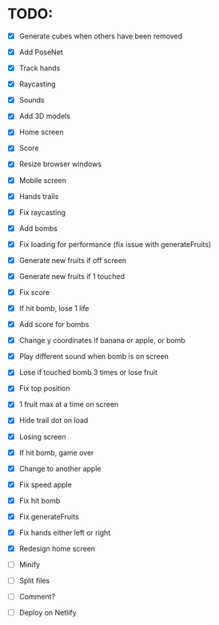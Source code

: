 # TODO:

- [x] Generate cubes when others have been removed
- [x] Add PoseNet
- [x] Track hands
- [x] Raycasting
- [x] Sounds
- [x] Add 3D models
- [x] Home screen
- [x] Score
- [x] Resize browser windows
- [x] Mobile screen
- [x] Hands trails
- [x] Fix raycasting
- [x] Add bombs
- [x] Fix loading for performance (fix issue with generateFruits)
- [x] Generate new fruits if off screen
- [x] Generate new fruits if 1 touched
- [x] Fix score
- [x] If hit bomb, lose 1 life
- [x] Add score for bombs
- [x] Change y coordinates if banana or apple, or bomb
- [x] Play different sound when bomb is on screen
- [x] Lose if touched bomb 3 times or lose fruit
- [x] Fix top position
- [x] 1 fruit max at a time on screen
- [x] Hide trail dot on load
- [x] Losing screen
- [x] If hit bomb, game over
- [x] Change to another apple
- [x] Fix speed apple
- [x] Fix hit bomb
- [x] Fix generateFruits
- [x] Fix hands either left or right

- [x] Redesign home screen

- [ ] Minify
- [ ] Split files
- [ ] Comment?
- [ ] Deploy on Netlify
